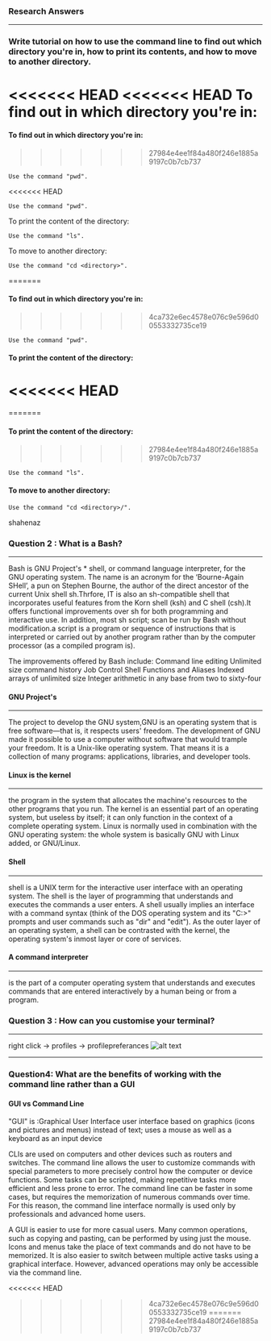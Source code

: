 
### Research Answers
---


### Write tutorial on how to use the command line to find out which directory you're in, how to print its contents, and how to move to another directory.

<<<<<<< HEAD
<<<<<<< HEAD
To find out in which directory you're in:
=======
#### To find out in which directory you're in:
>>>>>>> 27984e4ee1f84a480f246e1885a9197c0b7cb737

```
Use the command "pwd".
```

<<<<<<< HEAD
```
Use the command "pwd".
```

To print the content of the directory:

```
Use the command "ls".
```

To move to another directory:

```
Use the command "cd <directory>".
``` 
 




=======
#### To find out in which directory you're in:
>>>>>>> 4ca732e6ec4578e076c9e596d00553332735ce19

```
Use the command "pwd".
```

#### To print the content of the directory:

<<<<<<< HEAD
=======
=======
#### To print the content of the directory:

>>>>>>> 27984e4ee1f84a480f246e1885a9197c0b7cb737
```
Use the command "ls".
```

#### To move to another directory:

```
Use the command "cd <directory>/".
```

shahenaz
### Question 2 : What is a Bash?
---
Bash is GNU Project's * shell, or command language interpreter, for the GNU operating system. The name is an acronym for the ‘Bourne-Again SHell’, a pun on Stephen Bourne, the author of the direct ancestor of the current Unix shell sh.Thrfore, IT is also an sh-compatible shell that incorporates useful features from the Korn shell (ksh) and C shell (csh).It offers functional improvements over sh for both programming and interactive use. In addition, most sh script; scan be run by Bash without modification.a script is a program or sequence of instructions that is interpreted or carried out by another program rather than by the computer processor (as a compiled program is). 

The improvements offered by Bash include:
Command line editing 
Unlimited size command history 
Job Control 
Shell Functions and Aliases 
Indexed arrays of unlimited size 
Integer arithmetic in any base from two to sixty-four 

#### GNU Project's 
***
The project to develop the GNU system,GNU is an operating system that is free software—that is, it respects users' freedom. The development of GNU made it possible to use a computer without software that would trample your freedom. It is a Unix-like operating system. That means it is a collection of many programs: applications, libraries, and developer tools. 
#### Linux is the kernel
***
the program in the system that allocates the machine's resources to the other programs that you run. The kernel is an essential part of an operating system, but useless by itself; it can only function in the context of a complete operating system. Linux is normally used in combination with the GNU operating system: the whole system is basically GNU with Linux added, or GNU/Linux.

#### Shell
***
shell is a UNIX term for the interactive user interface with an operating system. The shell is the layer of programming that understands and executes the commands a user enters. A shell usually implies an interface with a command syntax (think of the DOS operating system and its "C:>" prompts and user commands such as "dir" and "edit"). 
As the outer layer of an operating system, a shell can be contrasted with the kernel, the operating system's inmost layer or core of services.

#### A command interpreter 
***
is the part of a computer operating system that understands and executes commands that are entered interactively by a human being or from a program. 


### Question 3 : How can you customise your terminal?
---

  right click ->  profiles -> profilepreferances
 ![alt text](http://cdn.makeuseof.com/wp-content/uploads/2016/08/Ubuntu-Plain-Term-e1471581643714.jpg?663fb1)

---

### Question4: What are the benefits of working with the command line rather than a  GUI
#### GUI vs Command Line
  
 "GUI" is :Graphical User Interface
 user interface based on graphics (icons and pictures and menus) instead of text; uses a mouse as well as a keyboard as an input device

CLIs are used on computers and other devices such as routers and switches. The command line allows the user to customize commands with special parameters to more precisely control how the computer or device functions. Some tasks can be scripted, making repetitive tasks more efficient and less prone to error. The command line can be faster in some cases, but requires the memorization of numerous commands over time. For this reason, the command line interface normally is used only by professionals and advanced home users.

A GUI is easier to use for more casual users. Many common operations, such as copying and pasting, can be performed by using just the mouse. Icons and menus take the place of text commands and do not have to be memorized. It is also easier to switch between multiple active tasks using a graphical interface. However, advanced operations may only be accessible via the command line.
 
<<<<<<< HEAD
>>>>>>> 4ca732e6ec4578e076c9e596d00553332735ce19
=======
>>>>>>> 27984e4ee1f84a480f246e1885a9197c0b7cb737
